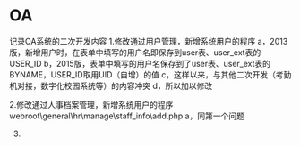 # OA
记录OA系统的二次开发内容
1.修改通过用户管理，新增系统用户的程序
    a，2013版，新增用户时，在表单中填写的用户名即保存到user表、user_ext表的USER_ID
    b，2015版，表单中填写的用户名保存到了user表、user_ext表的BYNAME，USER_ID取用UID（自增）的值
    c，这样以来，与其他二次开发（考勤机对接，数字化校园系统等）的内容冲突
    d，所以加以修改

2.修改通过人事档案管理，新增系统用户的程序webroot\general\hr\manage\staff_info\add.php
    a，同第一个问题
    
3.
